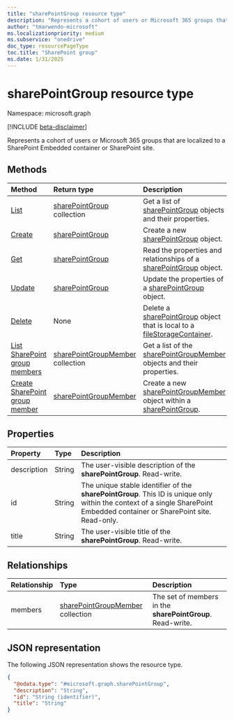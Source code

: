 ```yaml
---
title: "sharePointGroup resource type"
description: "Represents a cohort of users or Microsoft 365 groups that are localized to a SharePoint Embedded container or SharePoint site."
author: "tmarwendo-microsoft"
ms.localizationpriority: medium
ms.subservice: "onedrive"
doc_type: resourcePageType
toc.title: "SharePoint group"
ms.date: 1/31/2025
---
```


# sharePointGroup resource type

Namespace: microsoft.graph

[!INCLUDE [beta-disclaimer](../../includes/beta-disclaimer.md)]

Represents a cohort of users or Microsoft 365 groups that are localized to a SharePoint Embedded container or SharePoint site.

## Methods
|Method|Return type|Description|
|:---|:---|:---|
|[List](../api/filestoragecontainer-list-sharepointgroups.md)|[sharePointGroup](../resources/sharepointgroup.md) collection|Get a list of [sharePointGroup](../resources/sharepointgroup.md) objects and their properties.|
|[Create](../api/filestoragecontainer-post-sharepointgroups.md)|[sharePointGroup](../resources/sharepointgroup.md)|Create a new [sharePointGroup](../resources/sharepointgroup.md) object.|
|[Get](../api/sharepointgroup-get.md)|[sharePointGroup](../resources/sharepointgroup.md)|Read the properties and relationships of a [sharePointGroup](../resources/sharepointgroup.md) object.|
|[Update](../api/sharepointgroup-update.md)|[sharePointGroup](../resources/sharepointgroup.md)|Update the properties of a [sharePointGroup](../resources/sharepointgroup.md) object.|
|[Delete](../api/filestoragecontainer-delete-sharepointgroups.md)|None|Delete a [sharePointGroup](../resources/sharepointgroup.md) object that is local to a [fileStorageContainer](../resources/filestoragecontainer.md).|
|[List SharePoint group members](../api/sharepointgroup-list-members.md)|[sharePointGroupMember](../resources/sharepointgroupmember.md) collection|Get a list of the [sharePointGroupMember](../resources/sharepointgroupmember.md) objects and their properties.|
|[Create SharePoint group member](../api/sharepointgroup-post-members.md)|[sharePointGroupMember](../resources/sharepointgroupmember.md)|Create a new [sharePointGroupMember](../resources/sharepointgroupmember.md) object within a [sharePointGroup](../resources/sharepointgroup.md).|

## Properties
|Property|Type|Description|
|:---|:---|:---|
|description|String|The user-visible description of the **sharePointGroup**. Read-write.|
|id|String|The unique stable identifier of the **sharePointGroup**. This ID is unique only within the context of a single SharePoint Embedded container or SharePoint site. Read-only.|
|title|String|The user-visible title of the **sharePointGroup**. Read-write.|

## Relationships
|Relationship|Type|Description|
|:---|:---|:---|
|members|[sharePointGroupMember](../resources/sharepointgroupmember.md) collection|The set of members in the **sharePointGroup**. Read-write.|

## JSON representation
The following JSON representation shows the resource type.
<!-- {
  "blockType": "resource",
  "keyProperty": "id",
  "@odata.type": "microsoft.graph.sharePointGroup",
  "openType": false
}
-->
``` json
{
  "@odata.type": "#microsoft.graph.sharePointGroup",
  "description": "String",
  "id": "String (identifier)",
  "title": "String"
}
```